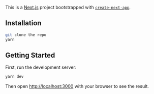 This is a [Next.js](https://nextjs.org/) project bootstrapped with [`create-next-app`](https://github.com/vercel/next.js/tree/canary/packages/create-next-app).

## Installation

```bash
git clone the repo
yarn
```

## Getting Started

First, run the development server:

```bash
yarn dev
```

Then open [http://localhost:3000](http://localhost:3000) with your browser to see the result.
